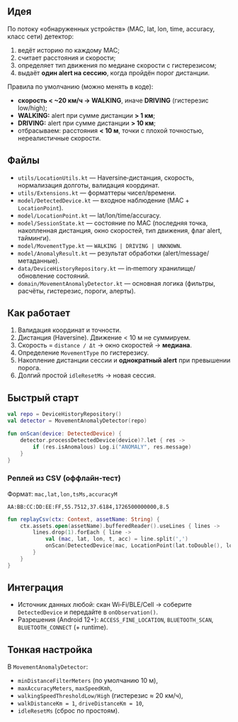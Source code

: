## Идея
По потоку «обнаруженных устройств» (MAC, lat, lon, time, accuracy, класс сети) детектор:
1) ведёт историю по каждому MAC;
2) считает расстояния и скорости;
3) определяет тип движения по медиане скорости с гистерезисом;
4) выдаёт **один alert на сессию**, когда пройдён порог дистанции.

Правила по умолчанию (можно менять в коде):
- **скорость < ~20 км/ч → WALKING**, иначе **DRIVING** (гистерезис low/high);
- **WALKING:** alert при сумме дистанции **> 1 км**;
- **DRIVING:** alert при сумме дистанции **> 10 км**;
- отбрасываем: расстояния **< 10 м**, точки с плохой точностью, нереалистичные скорости.

## Файлы
- `utils/LocationUtils.kt` — Haversine‑дистанция, скорость, нормализация долготы, валидация координат.
- `utils/Extensions.kt` — форматтеры чисел/времени.
- `model/DetectedDevice.kt` — входное наблюдение (MAC + `LocationPoint`).
- `model/LocationPoint.kt` — lat/lon/time/accuracy.
- `model/SessionState.kt` — состояние по MAC (последняя точка, накопленная дистанция, окно скоростей, тип движения, флаг alert, тайминги).
- `model/MovementType.kt` — `WALKING | DRIVING | UNKNOWN`.
- `model/AnomalyResult.kt` — результат обработки (alert/message/метаданные).
- `data/DeviceHistoryRepository.kt` — in‑memory хранилище/обновление состояний.
- `domain/MovementAnomalyDetector.kt` — основная логика (фильтры, расчёты, гистерезис, пороги, алерты).

## Как работает
1. Валидация координат и точности.
2. Дистанция (Haversine). Движение < 10 м не суммируем.
3. Скорость = `distance / Δt` → окно скоростей → **медиана**.
4. Определение `MovementType` по гистерезису.
5. Накопление дистанции сессии и **однократный alert** при превышении порога.
6. Долгий простой `idleResetMs` → новая сессия.

## Быстрый старт
```kotlin
val repo = DeviceHistoryRepository()
val detector = MovementAnomalyDetector(repo)

fun onScan(device: DetectedDevice) {
    detector.processDetectedDevice(device)?.let { res ->
        if (res.isAnomalous) Log.i("ANOMALY", res.message)
    }
}
```

### Реплей из CSV (оффлайн‑тест)
Формат: `mac,lat,lon,tsMs,accuracyM`
```
AA:BB:CC:DD:EE:FF,55.7512,37.6184,1726500000000,8.5
```
```kotlin
fun replayCsv(ctx: Context, assetName: String) {
    ctx.assets.open(assetName).bufferedReader().useLines { lines ->
        lines.drop(1).forEach { line ->
            val (mac, lat, lon, t, acc) = line.split(',')
            onScan(DetectedDevice(mac, LocationPoint(lat.toDouble(), lon.toDouble(), t.toLong(), acc.toDouble())))
        }
    }
}
```

## Интеграция
- Источник данных любой: скан Wi‑Fi/BLE/Cell → соберите `DetectedDevice` и передайте в `onObservation()`.
- Разрешения (Android 12+): `ACCESS_FINE_LOCATION`, `BLUETOOTH_SCAN`, `BLUETOOTH_CONNECT` (+ runtime).

## Тонкая настройка
В `MovementAnomalyDetector`:
- `minDistanceFilterMeters` (по умолчанию 10 м),
- `maxAccuracyMeters`, `maxSpeedKmh`,
- `walkingSpeedThresholdLow/High` (гистерезис ≈ 20 км/ч),
- `walkDistanceKm = 1`, `driveDistanceKm = 10`,
- `idleResetMs` (сброс по простоям).


